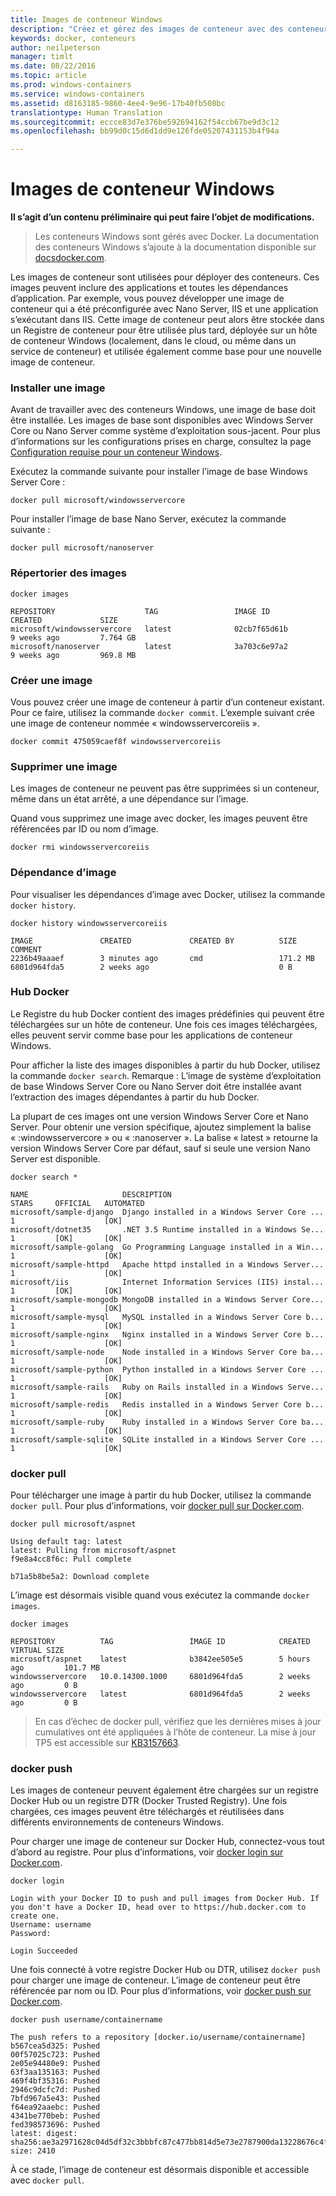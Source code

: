 ```yaml
---
title: Images de conteneur Windows
description: "Créez et gérez des images de conteneur avec des conteneurs Windows."
keywords: docker, conteneurs
author: neilpeterson
manager: timlt
ms.date: 08/22/2016
ms.topic: article
ms.prod: windows-containers
ms.service: windows-containers
ms.assetid: d8163185-9860-4ee4-9e96-17b40fb508bc
translationtype: Human Translation
ms.sourcegitcommit: eccce83d7e376be592694162f54ccb67be9d3c12
ms.openlocfilehash: bb99d0c15d6d1dd9e126fde05207431153b4f94a

---
```


# Images de conteneur Windows

**Il s’agit d’un contenu préliminaire qui peut faire l’objet de modifications.** 

>Les conteneurs Windows sont gérés avec Docker. La documentation des conteneurs Windows s’ajoute à la documentation disponible sur [docsdocker.com](https://docs.docker.com/).

Les images de conteneur sont utilisées pour déployer des conteneurs. Ces images peuvent inclure des applications et toutes les dépendances d’application. Par exemple, vous pouvez développer une image de conteneur qui a été préconfigurée avec Nano Server, IIS et une application s’exécutant dans IIS. Cette image de conteneur peut alors être stockée dans un Registre de conteneur pour être utilisée plus tard, déployée sur un hôte de conteneur Windows (localement, dans le cloud, ou même dans un service de conteneur) et utilisée également comme base pour une nouvelle image de conteneur.

### Installer une image

Avant de travailler avec des conteneurs Windows, une image de base doit être installée. Les images de base sont disponibles avec Windows Server Core ou Nano Server comme système d’exploitation sous-jacent. Pour plus d’informations sur les configurations prises en charge, consultez la page [Configuration requise pour un conteneur Windows](../deployment/system_requirements.md).

Exécutez la commande suivante pour installer l’image de base Windows Server Core :

```none
docker pull microsoft/windowsservercore
```

Pour installer l’image de base Nano Server, exécutez la commande suivante :

```none
docker pull microsoft/nanoserver
```

### Répertorier des images

```none
docker images

REPOSITORY                    TAG                 IMAGE ID            CREATED             SIZE
microsoft/windowsservercore   latest              02cb7f65d61b        9 weeks ago         7.764 GB
microsoft/nanoserver          latest              3a703c6e97a2        9 weeks ago         969.8 MB
```

### Créer une image

Vous pouvez créer une image de conteneur à partir d’un conteneur existant. Pour ce faire, utilisez la commande `docker commit`. L’exemple suivant crée une image de conteneur nommée « windowsservercoreiis ».

```none
docker commit 475059caef8f windowsservercoreiis
```

### Supprimer une image

Les images de conteneur ne peuvent pas être supprimées si un conteneur, même dans un état arrêté, a une dépendance sur l’image.

Quand vous supprimez une image avec docker, les images peuvent être référencées par ID ou nom d’image.

```none
docker rmi windowsservercoreiis
```

### Dépendance d’image

Pour visualiser les dépendances d’image avec Docker, utilisez la commande `docker history`.

```none
docker history windowsservercoreiis

IMAGE               CREATED             CREATED BY          SIZE                COMMENT
2236b49aaaef        3 minutes ago       cmd                 171.2 MB
6801d964fda5        2 weeks ago                             0 B
```

### Hub Docker

Le Registre du hub Docker contient des images prédéfinies qui peuvent être téléchargées sur un hôte de conteneur. Une fois ces images téléchargées, elles peuvent servir comme base pour les applications de conteneur Windows.

Pour afficher la liste des images disponibles à partir du hub Docker, utilisez la commande `docker search`. Remarque : L’image de système d’exploitation de base Windows Server Core ou Nano Server doit être installée avant l’extraction des images dépendantes à partir du hub Docker.

La plupart de ces images ont une version Windows Server Core et Nano Server. Pour obtenir une version spécifique, ajoutez simplement la balise « :windowsservercore » ou « :nanoserver ». La balise « latest » retourne la version Windows Server Core par défaut, sauf si seule une version Nano Server est disponible.


```none
docker search *

NAME                     DESCRIPTION                                     STARS     OFFICIAL   AUTOMATED
microsoft/sample-django  Django installed in a Windows Server Core ...   1                    [OK]
microsoft/dotnet35       .NET 3.5 Runtime installed in a Windows Se...   1         [OK]       [OK]
microsoft/sample-golang  Go Programming Language installed in a Win...   1                    [OK]
microsoft/sample-httpd   Apache httpd installed in a Windows Server...   1                    [OK]
microsoft/iis            Internet Information Services (IIS) instal...   1         [OK]       [OK]
microsoft/sample-mongodb MongoDB installed in a Windows Server Core...   1                    [OK]
microsoft/sample-mysql   MySQL installed in a Windows Server Core b...   1                    [OK]
microsoft/sample-nginx   Nginx installed in a Windows Server Core b...   1                    [OK]
microsoft/sample-node    Node installed in a Windows Server Core ba...   1                    [OK]
microsoft/sample-python  Python installed in a Windows Server Core ...   1                    [OK]
microsoft/sample-rails   Ruby on Rails installed in a Windows Serve...   1                    [OK]
microsoft/sample-redis   Redis installed in a Windows Server Core b...   1                    [OK]
microsoft/sample-ruby    Ruby installed in a Windows Server Core ba...   1                    [OK]
microsoft/sample-sqlite  SQLite installed in a Windows Server Core ...   1                    [OK]
```

### docker pull

Pour télécharger une image à partir du hub Docker, utilisez la commande `docker pull`. Pour plus d’informations, voir [docker pull sur Docker.com](https://docs.docker.com/engine/reference/commandline/pull/).

```none
docker pull microsoft/aspnet

Using default tag: latest
latest: Pulling from microsoft/aspnet
f9e8a4cc8f6c: Pull complete

b71a5b8be5a2: Download complete
```

L’image est désormais visible quand vous exécutez la commande `docker images`.

```none
docker images

REPOSITORY          TAG                 IMAGE ID            CREATED             VIRTUAL SIZE
microsoft/aspnet    latest              b3842ee505e5        5 hours ago         101.7 MB
windowsservercore   10.0.14300.1000     6801d964fda5        2 weeks ago         0 B
windowsservercore   latest              6801d964fda5        2 weeks ago         0 B
```

> En cas d’échec de docker pull, vérifiez que les dernières mises à jour cumulatives ont été appliquées à l’hôte de conteneur. La mise à jour TP5 est accessible sur [KB3157663]( https://support.microsoft.com/en-us/kb/3157663).

### docker push

Les images de conteneur peuvent également être chargées sur un registre Docker Hub ou un registre DTR (Docker Trusted Registry). Une fois chargées, ces images peuvent être téléchargés et réutilisées dans différents environnements de conteneurs Windows.

Pour charger une image de conteneur sur Docker Hub, connectez-vous tout d’abord au registre. Pour plus d’informations, voir [docker login sur Docker.com]( https://docs.docker.com/engine/reference/commandline/login/).

```none
docker login

Login with your Docker ID to push and pull images from Docker Hub. If you don't have a Docker ID, head over to https://hub.docker.com to create one.
Username: username
Password:

Login Succeeded
```

Une fois connecté à votre registre Docker Hub ou DTR, utilisez `docker push` pour charger une image de conteneur. L’image de conteneur peut être référencée par nom ou ID. Pour plus d’informations, voir [docker push sur Docker.com]( https://docs.docker.com/engine/reference/commandline/push/).

```none
docker push username/containername

The push refers to a repository [docker.io/username/containername]
b567cea5d325: Pushed
00f57025c723: Pushed
2e05e94480e9: Pushed
63f3aa135163: Pushed
469f4bf35316: Pushed
2946c9dcfc7d: Pushed
7bfd967a5e43: Pushed
f64ea92aaebc: Pushed
4341be770beb: Pushed
fed398573696: Pushed
latest: digest: sha256:ae3a2971628c04d5df32c3bbbfc87c477bb814d5e73e2787900da13228676c4f size: 2410
```

À ce stade, l’image de conteneur est désormais disponible et accessible avec `docker pull`.






<!--HONumber=Sep16_HO1-->


